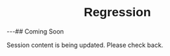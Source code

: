 <h1  style="font-family:  Verdana,  Geneva,  sans-serif;  text-align:center">Regression</h1> 
---##  Coming  Soon 
 
Session  content  is  being  updated.  Please  check  back.
